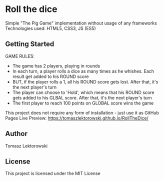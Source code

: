 # Roll the dice
Simple "The Pig Game" implementation without usage of any frameworks
Technologies used:
HTML5,
CSS3,
JS (ES5)


## Getting Started

GAME RULES:

- The game has 2 players, playing in rounds
- In each turn, a player rolls a dice as many times as he whishes. Each result get added to his ROUND score
- BUT, if the player rolls a 1, all his ROUND score gets lost. After that, it's the next player's turn
- The player can choose to 'Hold', which means that his ROUND score gets added to his GLBAL score. After that, it's the next player's turn
- The first player to reach 100 points on GLOBAL score wins the game

This project does not require any form of installation - just use it as GitHub Pages Live Preview: 
https://tomaszlektorowski.github.io/RollTheDice/


## Author

Tomasz Lektorowski


## License

This project is licensed under the MIT License

